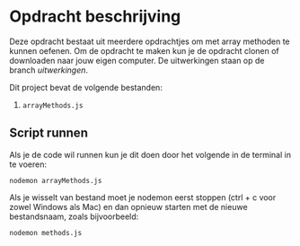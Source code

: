 # Opdracht beschrijving

Deze opdracht bestaat uit meerdere opdrachtjes om met array methoden te kunnen oefenen. Om de opdracht te maken kun je de opdracht clonen of downloaden naar jouw eigen computer. De uitwerkingen staan op de branch _uitwerkingen_.

Dit project bevat de volgende bestanden:

1. `arrayMethods.js`

## Script runnen
Als je de code wil runnen kun je dit doen door het volgende in de terminal in te voeren:

`nodemon arrayMethods.js`

Als je wisselt van bestand moet je nodemon eerst stoppen (ctrl + c voor zowel Windows als Mac) en dan opnieuw starten met de nieuwe bestandsnaam, zoals bijvoorbeeld:

`nodemon methods.js`